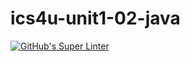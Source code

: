 # ics4u-unit1-02-java

[![GitHub's Super Linter](https://github.com/JacksonNaufal/ics4u-unit1-02-java/workflows/GitHub's%20Super%20Linter/badge.svg)](https://JacksonNaufal/ics4u-unit1-02-java/actions)
